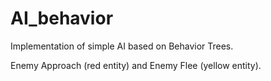 # AI_behavior

Implementation of simple AI based on Behavior Trees.

Enemy Approach (red entity) and Enemy Flee (yellow entity).
